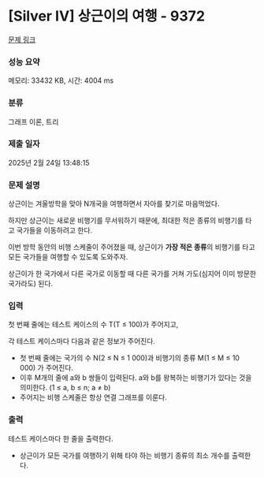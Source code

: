 # [Silver IV] 상근이의 여행 - 9372 

[문제 링크](https://www.acmicpc.net/problem/9372) 

### 성능 요약

메모리: 33432 KB, 시간: 4004 ms

### 분류

그래프 이론, 트리

### 제출 일자

2025년 2월 24일 13:48:15

### 문제 설명

<p>상근이는 겨울방학을 맞아 N개국을 여행하면서 자아를 찾기로 마음먹었다. </p>

<p>하지만 상근이는 새로운 비행기를 무서워하기 때문에, 최대한 적은 종류의 비행기를 타고 국가들을 이동하려고 한다.</p>

<p>이번 방학 동안의 비행 스케줄이 주어졌을 때, 상근이가 <strong>가장 적은 종류</strong>의 비행기를 타고 모든 국가들을 여행할 수 있도록 도와주자.</p>

<p>상근이가 한 국가에서 다른 국가로 이동할 때 다른 국가를 거쳐 가도(심지어 이미 방문한 국가라도) 된다.</p>

### 입력 

 <p>첫 번째 줄에는 테스트 케이스의 수 T(T ≤ 100)가 주어지고,</p>

<p>각 테스트 케이스마다 다음과 같은 정보가 주어진다.</p>

<ul>
	<li>첫 번째 줄에는 국가의 수 N(2 ≤ N ≤ 1 000)과 비행기의 종류 M(1 ≤ M ≤ 10 000) 가 주어진다.</li>
	<li>이후 M개의 줄에 a와 b 쌍들이 입력된다. a와 b를 왕복하는 비행기가 있다는 것을 의미한다. (1 ≤ a, b ≤ n; a ≠ b) </li>
	<li>주어지는 비행 스케줄은 항상 연결 그래프를 이룬다.</li>
</ul>

### 출력 

 <p>테스트 케이스마다 한 줄을 출력한다.</p>

<ul>
	<li>상근이가 모든 국가를 여행하기 위해 타야 하는 비행기 종류의 최소 개수를 출력한다.</li>
</ul>

